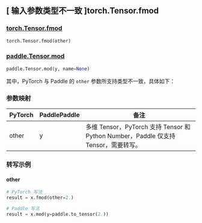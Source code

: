 ## [ 输入参数类型不一致 ]torch.Tensor.fmod

### [torch.Tensor.fmod](https://pytorch.org/docs/stable/generated/torch.Tensor.fmod.html#torch.Tensor.fmod)

```python
torch.Tensor.fmod(other)
```

### [paddle.Tensor.mod](https://www.paddlepaddle.org.cn/documentation/docs/zh/develop/api/paddle/Tensor_cn.html#mod-y-name-none)

```python
paddle.Tensor.mod(y, name=None)
```

其中，PyTorch 与 Paddle 的 `other` 参数所支持类型不一致，具体如下：

### 参数映射

| PyTorch | PaddlePaddle | 备注                          |
| ------- | ------------ | ----------------------------- |
| other   | y            | 多维 Tensor，PyTorch 支持 Tensor 和 Python Number，Paddle 仅支持 Tensor，需要转写。 |

### 转写示例
#### other
```python
# PyTorch 写法
result = x.fmod(other=2.)

# Paddle 写法
result = x.mod(y=paddle.to_tensor(2.))
```
